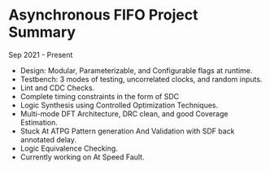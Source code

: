 # Asynchronous FIFO Project Summary
Sep 2021 - Present

- Design: Modular, Parameterizable, and Configurable flags at runtime.
- Testbench: 3 modes of testing, uncorrelated clocks, and random inputs.
- Lint and CDC Checks.
- Complete timing constraints in the form of SDC
- Logic Synthesis using Controlled Optimization Techniques.
- Multi-mode DFT Architecture, DRC clean, and good Coverage Estimation.
- Stuck At ATPG Pattern generation And Validation with SDF back annotated delay.
- Logic Equivalence Checking.
- Currently working on At Speed Fault.
